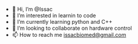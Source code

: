 - 👋 Hi, I’m @Issac
- 👀 I’m interested in learnin to code
- 🌱 I’m currently learning python and C++
- 💞️ I’m looking to collaborate on hardware control
- 📫 How to reach me issacbiomed@gmail.com

<!---
Issac701/Issac701 is a ✨ special ✨ repository because its `README.md` (this file) appears on your GitHub profile.
You can click the Preview link to take a look at your changes.
--->
